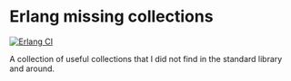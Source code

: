 # Erlang missing collections

[![Erlang CI](https://github.com/moiseev/erlang-missing-collections/actions/workflows/erlang.yml/badge.svg)](https://github.com/moiseev/erlang-missing-collections/actions/workflows/erlang.yml)

A collection of useful collections that I did not find in the standard library and around.
